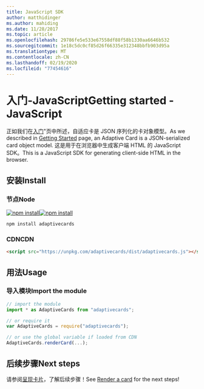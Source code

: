 ```yaml
---
title: JavaScript SDK
author: matthidinger
ms.author: mahiding
ms.date: 11/28/2017
ms.topic: article
ms.openlocfilehash: 29786fe5e533e67558df88f58b1330aa6646b532
ms.sourcegitcommit: 1e18c5dc0cf85d26f66335e312348bbfb903d95a
ms.translationtype: MT
ms.contentlocale: zh-CN
ms.lasthandoff: 02/19/2020
ms.locfileid: "77454616"
---
```

# <a name="getting-started---javascript"></a><span data-ttu-id="da471-102">入门-JavaScript</span><span class="sxs-lookup"><span data-stu-id="da471-102">Getting started - JavaScript</span></span>

<span data-ttu-id="da471-103">正如我们在[入门](../../../authoring-cards/getting-started.md)"页中所述，自适应卡是 JSON 序列化的卡对象模型。</span><span class="sxs-lookup"><span data-stu-id="da471-103">As we described in [Getting Started](../../../authoring-cards/getting-started.md) page, an Adaptive Card is a JSON-serialized card object model.</span></span> <span data-ttu-id="da471-104">这是用于在浏览器中生成客户端 HTML 的 JavaScript SDK。</span><span class="sxs-lookup"><span data-stu-id="da471-104">This is a JavaScript SDK for generating client-side HTML in the browser.</span></span>

## <a name="install"></a><span data-ttu-id="da471-105">安装</span><span class="sxs-lookup"><span data-stu-id="da471-105">Install</span></span>

### <a name="node"></a><span data-ttu-id="da471-106">节点</span><span class="sxs-lookup"><span data-stu-id="da471-106">Node</span></span>

<span data-ttu-id="da471-107">[![npm install](https://img.shields.io/npm/v/adaptivecards.svg)](https://www.npmjs.com/package/adaptivecards)</span><span class="sxs-lookup"><span data-stu-id="da471-107">[![npm install](https://img.shields.io/npm/v/adaptivecards.svg)](https://www.npmjs.com/package/adaptivecards)</span></span>

```console
npm install adaptivecards
```

### <a name="cdn"></a><span data-ttu-id="da471-108">CDN</span><span class="sxs-lookup"><span data-stu-id="da471-108">CDN</span></span>

```html
<script src="https://unpkg.com/adaptivecards/dist/adaptivecards.js"></script>
```

## <a name="usage"></a><span data-ttu-id="da471-109">用法</span><span class="sxs-lookup"><span data-stu-id="da471-109">Usage</span></span>

### <a name="import-the-module"></a><span data-ttu-id="da471-110">导入模块</span><span class="sxs-lookup"><span data-stu-id="da471-110">Import the module</span></span>

```js
// import the module
import * as AdaptiveCards from "adaptivecards";

// or require it
var AdaptiveCards = require("adaptivecards");

// or use the global variable if loaded from CDN
AdaptiveCards.renderCard(...);
```

## <a name="next-steps"></a><span data-ttu-id="da471-111">后续步骤</span><span class="sxs-lookup"><span data-stu-id="da471-111">Next steps</span></span>

<span data-ttu-id="da471-112">请参阅[呈现卡片](render-a-card.md)，了解后续步骤！</span><span class="sxs-lookup"><span data-stu-id="da471-112">See [Render a card](render-a-card.md) for the next steps!</span></span>
